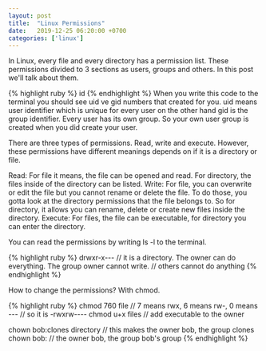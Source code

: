```yaml
---
layout: post
title:  "Linux Permissions"
date:   2019-12-25 06:20:00 +0700
categories: ['linux']
---
```


In Linux, every file and every directory has a permission list. These permissions divided to
3 sections as users, groups and others. In this post we'll talk about them.

{% highlight ruby %}
id
{% endhighlight %}
When you write this code to the terminal you should see uid ve gid numbers that created for you.
uid means user identifier which is unique for every user on the other hand gid is the group
identifier. Every user has its own group. So your own user group is created when you did
create your user.

There are three types of permissions. Read, write and execute. However, these permissions
have different meanings depends on if it is a directory or file.

Read: For file it means, the file can be opened and read. For directory, the files inside of
the directory can be listed.
Write: For file, you can overwrite or edit the file but you cannot rename or delete the file.
To do those, you gotta look at the directory permissions that the file belongs to.
So for directory, it allows you can rename, delete or create new files inside the directory.
Execute: For files, the file can be executable, for directory you can enter the directory.

You can read the permissions by writing ls -l to the terminal.

{% highlight ruby %}
drwxr-x--- // it is a directory. The owner can do everything. The group owner cannot write.
           // others cannot do anything
{% endhighlight %}

How to change the permissions? With chmod.

{% highlight ruby %}
chmod 760 file // 7 means rwx, 6 means rw-, 0 means ---
               // so it is -rwxrw----
chmod u+x files // add executable to the owner

chown bob:clones directory // this makes the owner bob, the group clones
chown bob:  // the owner bob, the group bob's group
{% endhighlight %}


